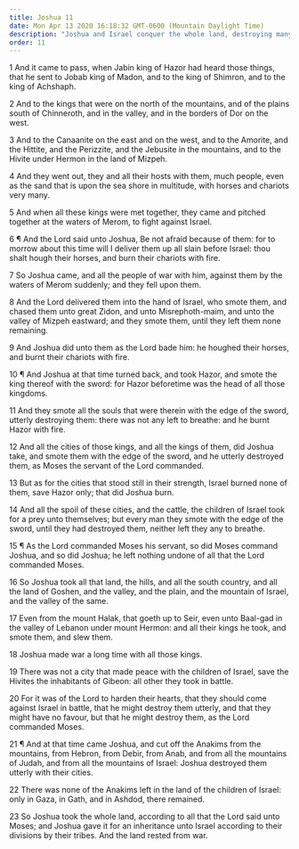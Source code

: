 ```yaml
---
title: Joshua 11
date: Mon Apr 13 2020 16:18:32 GMT-0600 (Mountain Daylight Time)
description: "Joshua and Israel conquer the whole land, destroying many cities and nations."
order: 11
---
```


1 And it came to pass, when Jabin king of Hazor had heard those things, that he sent to Jobab king of Madon, and to the king of Shimron, and to the king of Achshaph.

2 And to the kings that were on the north of the mountains, and of the plains south of Chinneroth, and in the valley, and in the borders of Dor on the west.

3 And to the Canaanite on the east and on the west, and to the Amorite, and the Hittite, and the Perizzite, and the Jebusite in the mountains, and to the Hivite under Hermon in the land of Mizpeh.

4 And they went out, they and all their hosts with them, much people, even as the sand that is upon the sea shore in multitude, with horses and chariots very many.

5 And when all these kings were met together, they came and pitched together at the waters of Merom, to fight against Israel.

6 ¶ And the Lord said unto Joshua, Be not afraid because of them: for to morrow about this time will I deliver them up all slain before Israel: thou shalt hough their horses, and burn their chariots with fire.

7 So Joshua came, and all the people of war with him, against them by the waters of Merom suddenly; and they fell upon them.

8 And the Lord delivered them into the hand of Israel, who smote them, and chased them unto great Zidon, and unto Misrephoth-maim, and unto the valley of Mizpeh eastward; and they smote them, until they left them none remaining.

9 And Joshua did unto them as the Lord bade him: he houghed their horses, and burnt their chariots with fire.

10 ¶ And Joshua at that time turned back, and took Hazor, and smote the king thereof with the sword: for Hazor beforetime was the head of all those kingdoms.

11 And they smote all the souls that were therein with the edge of the sword, utterly destroying them: there was not any left to breathe: and he burnt Hazor with fire.

12 And all the cities of those kings, and all the kings of them, did Joshua take, and smote them with the edge of the sword, and he utterly destroyed them, as Moses the servant of the Lord commanded.

13 But as for the cities that stood still in their strength, Israel burned none of them, save Hazor only; that did Joshua burn.

14 And all the spoil of these cities, and the cattle, the children of Israel took for a prey unto themselves; but every man they smote with the edge of the sword, until they had destroyed them, neither left they any to breathe.

15 ¶ As the Lord commanded Moses his servant, so did Moses command Joshua, and so did Joshua; he left nothing undone of all that the Lord commanded Moses.

16 So Joshua took all that land, the hills, and all the south country, and all the land of Goshen, and the valley, and the plain, and the mountain of Israel, and the valley of the same.

17 Even from the mount Halak, that goeth up to Seir, even unto Baal-gad in the valley of Lebanon under mount Hermon: and all their kings he took, and smote them, and slew them.

18 Joshua made war a long time with all those kings.

19 There was not a city that made peace with the children of Israel, save the Hivites the inhabitants of Gibeon: all other they took in battle.

20 For it was of the Lord to harden their hearts, that they should come against Israel in battle, that he might destroy them utterly, and that they might have no favour, but that he might destroy them, as the Lord commanded Moses.

21 ¶ And at that time came Joshua, and cut off the Anakims from the mountains, from Hebron, from Debir, from Anab, and from all the mountains of Judah, and from all the mountains of Israel: Joshua destroyed them utterly with their cities.

22 There was none of the Anakims left in the land of the children of Israel: only in Gaza, in Gath, and in Ashdod, there remained.

23 So Joshua took the whole land, according to all that the Lord said unto Moses; and Joshua gave it for an inheritance unto Israel according to their divisions by their tribes. And the land rested from war.
